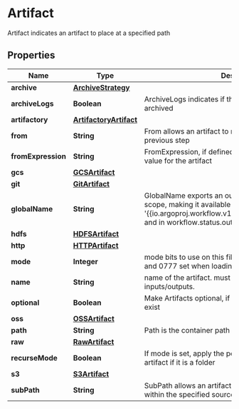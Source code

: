 

# Artifact

Artifact indicates an artifact to place at a specified path
## Properties

Name | Type | Description | Notes
------------ | ------------- | ------------- | -------------
**archive** | [**ArchiveStrategy**](ArchiveStrategy.md) |  |  [optional]
**archiveLogs** | **Boolean** | ArchiveLogs indicates if the container logs should be archived |  [optional]
**artifactory** | [**ArtifactoryArtifact**](ArtifactoryArtifact.md) |  |  [optional]
**from** | **String** | From allows an artifact to reference an artifact from a previous step |  [optional]
**fromExpression** | **String** | FromExpression, if defined, is evaluated to specify the value for the artifact |  [optional]
**gcs** | [**GCSArtifact**](GCSArtifact.md) |  |  [optional]
**git** | [**GitArtifact**](GitArtifact.md) |  |  [optional]
**globalName** | **String** | GlobalName exports an output artifact to the global scope, making it available as &#39;{{io.argoproj.workflow.v1alpha1.outputs.artifacts.XXXX}} and in workflow.status.outputs.artifacts |  [optional]
**hdfs** | [**HDFSArtifact**](HDFSArtifact.md) |  |  [optional]
**http** | [**HTTPArtifact**](HTTPArtifact.md) |  |  [optional]
**mode** | **Integer** | mode bits to use on this file, must be a value between 0 and 0777 set when loading input artifacts. |  [optional]
**name** | **String** | name of the artifact. must be unique within a template&#39;s inputs/outputs. | 
**optional** | **Boolean** | Make Artifacts optional, if Artifacts doesn&#39;t generate or exist |  [optional]
**oss** | [**OSSArtifact**](OSSArtifact.md) |  |  [optional]
**path** | **String** | Path is the container path to the artifact |  [optional]
**raw** | [**RawArtifact**](RawArtifact.md) |  |  [optional]
**recurseMode** | **Boolean** | If mode is set, apply the permission recursively into the artifact if it is a folder |  [optional]
**s3** | [**S3Artifact**](S3Artifact.md) |  |  [optional]
**subPath** | **String** | SubPath allows an artifact to be sourced from a subpath within the specified source |  [optional]



